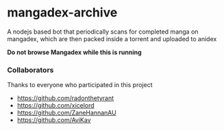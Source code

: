 # mangadex-archive

A nodejs based bot that periodically scans for completed manga on mangadex, which are then packed inside a torrent and uploaded to anidex

**Do not browse Mangadex while this is running**

### Collaborators
Thanks to everyone who participated in this project
* https://github.com/radonthetyrant
* https://github.com/xicelord
* https://github.com/ZaneHannanAU
* https://github.com/AviKav
